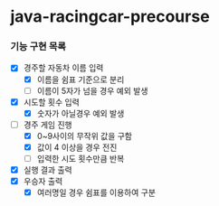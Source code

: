 # java-racingcar-precourse

### 기능 구현 목록

- [x]  경주할 자동차 이름 입력
    - [x]  이름을 쉼표 기준으로 분리
    - [ ]  이름이 5자가 넘을 경우 예외 발생
- [x]  시도할 횟수 입력
    - [x]  숫자가 아닐경우 예외 발생
- [ ]  경주 게임 진행
    - [x]  0~9사이의 무작위 값을 구함
    - [x]  값이 4 이상을 경우 전진
    - [ ]  입력한 시도 횟수만큼 반복
- [x] 실행 결과 출력
- [x]  우승자 출력
    - [x]  여러명일 경우 쉼표를 이용하여 구분